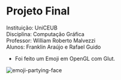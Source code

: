 # Projeto Final

Instituição: UniCEUB<br/>
Disciplina: Computação Gráfica<br/>
Professor: William Roberto Malvezzi<br/>
Alunos: Franklin Araújo e Rafael Guido<br/>


- Foi feito um Emoji em OpenGL com Glut.

![emoji-partying-face](https://user-images.githubusercontent.com/51242246/100800949-10b9eb00-3406-11eb-810d-3c3d48de74a7.png)
